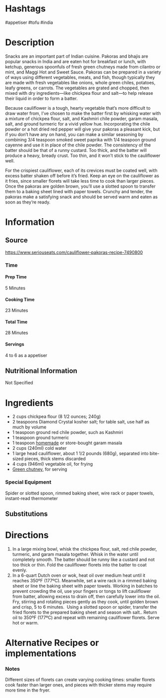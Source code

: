 # Hashtags
#appetiser #tofu #india
# Description
Snacks are an important part of Indian cuisine. Pakoras and bhajis are popular snacks in India and are eaten hot for breakfast or lunch, with ketchup, generous spoonfuls of fresh green chutneys made from cilantro or mint, and Maggi Hot and Sweet Sauce. Pakoras can be prepared in a variety of ways using different vegetables, meats, and fish, though typically they are made with fresh vegetables like onions, whole green chiles, potatoes, leafy greens, or carrots. The vegetables are grated and chopped, then mixed with dry ingredients—like chickpea flour and salt—to help release their liquid in order to form a batter. 

Because cauliflower is a tough, hearty vegetable that’s more difficult to draw water from, I’ve chosen to make the batter first by whisking water with a mixture of chickpea flour, salt, and Kashmiri chile powder, garam masala, salt, and ground turmeric for a vivid yellow hue. Incorporating the chile powder or a hot dried red pepper will give your pakoras a pleasant kick, but if you don’t have any on hand, you can make a similar seasoning by combining 3/4 teaspoon smoked sweet paprika with 1/4 teaspoon ground cayenne and use it in place of the chile powder. The consistency of the batter should be that of a runny custard. Too thick, and the batter will produce a heavy, bready crust. Too thin, and it won’t stick to the cauliflower well.

For the crispiest cauliflower, each of its crevices must be coated well, with excess batter shaken off before it’s fried. Keep an eye on the cauliflower as it fries, since smaller florets will take less time to cook than larger pieces. Once the pakoras are golden brown, you’ll use a slotted spoon to transfer them to a baking sheet lined with paper towels. Crunchy and tender, the pakoras make a satisfying snack and should be served warm and eaten as soon as they’re ready.
# Information
## Source
https://www.seriouseats.com/cauliflower-pakoras-recipe-7490800
### Time
#### Prep Time
5 Minutes
#### Cooking Time
23 Minutes
#### Total Time
28 Minutes
#### Servings
4 to 6 as a appetiser
## Nutritional Information
Not Specified
# Ingredients
- 2 cups chickpea flour (8 1/2 ounces; 240g)
- 2 teaspoons Diamond Crystal kosher salt; for table salt, use half as much by volume
- 1 teaspoon ground red chile powder, such as Kashmiri
- 1 teaspoon ground turmeric
- 1 teaspoon [homemade](https://www.seriouseats.com/garam-masala-recipe) or store-bought garam masala
- 2 cups (240ml) cold water
- 1 large head cauliflower, about 1 1/2 pounds (680g), separated into bite-sized pieces, thick stems discarded
- 4 cups (946ml) vegetable oil, for frying
- [Green chutney](https://www.seriouseats.com/mint-chutney-recipe), for serving
### Special Equipment
Spider or slotted spoon, rimmed baking sheet, wire rack or paper towels, instant-read thermometer
## Substitutions

# Directions
1. In a large mixing bowl, whisk the chickpea flour, salt, red chile powder, turmeric, and garam masala together. Whisk in the water until completely smooth. The batter should be runny like a custard and not too thick or thin. Fold the cauliflower florets into the batter to coat evenly.
2. In a 6-quart Dutch oven or wok, heat oil over medium heat until it reaches 350ºF (177ºC). Meanwhile, set a wire rack in a rimmed baking sheet or line the baking sheet with paper towels. Working in batches to prevent crowding the oil, use your fingers or tongs to lift cauliflower from batter, allowing excess to drain off, then carefully lower into the oil. Fry, stirring and rotating pieces gently as they cook, until golden brown and crisp, 5 to 6 minutes.  Using a slotted spoon or spider, transfer the fried florets to the prepared baking sheet and season with salt.. Return oil to 350ºF (177ºC) and repeat with remaining cauliflower florets. Serve hot or warm.
# Alternative Recipes or implementations

### Notes
Different sizes of florets can create varying cooking times: smaller florets cook faster than larger ones, and pieces with thicker stems may require more time in the fryer.